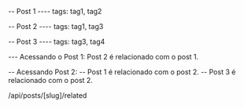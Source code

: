 -- Post 1
---- tags: tag1, tag2

-- Post 2
---- tags: tag1, tag3

-- Post 3
---- tags: tag3, tag4

--- Acessando o Post 1:
Post 2 é relacionado com o post 1.

-- Acessando Post 2:
-- Post 1 é relacionado com o post 2.
-- Post 3 é relacionado com o post 2.

/api/posts/[slug]/related
